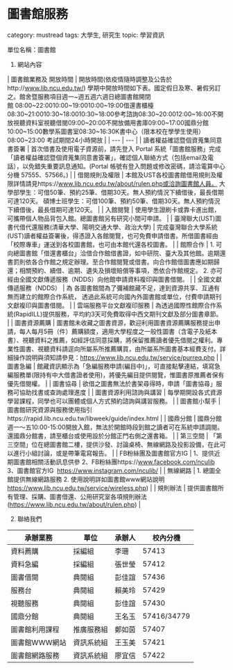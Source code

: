 # 圖書館服務

category: mustread
tags: 大學生, 研究生
topic: 學習資訊

單位名稱：圖書館

1. 網站內容

| 圖書館業務及
開放時間 | 開放時間(依疫情隨時調整及公告於http://www.lib.ncu.edu.tw/)
學期中開放時間如下表。國定假日及寒、暑假另訂之。館舍暨服務項目週一~週五週六週日總圖書館開閉館 08:00~22:0010:00~19:0010:00~19:00借還書櫃檯08:30~21:0010:30~18:0010:30~18:00參考諮詢08:30~20:0012:00~16:00不開放視聽資料室視聽借閱09:00~20:00不開放備用書庫09:00~17:00國鼎分館10:00~15:00數學系圖書室08:30~16:30K書中心（限本校在學學生使用）08:00~23:00
考試期間24小時開放 |
| --- | --- |
| 讀者權益確認暨個資蒐集同意書簽署 | 首次借書及使用電子資源前，請先登入 Portal 系統「圖書館服務」完成「讀者權益確認暨個資蒐集同意書簽署」，確認個人聯絡方式（包括email及電話），以免錯失重要訊息通知。(Portal 帳號有登入問題或修改密碼，請洽電算中心分機 57555、57566。) |
| 借閱規則及權限 | 本館及UST各校圖書館借用規則及權限詳情請見https://www.lib.ncu.edu.tw/about/rulen.php或洽詢圖書館人員。
大學部學生：可借50筆、預約25筆、借期30天。無人預約情況下續借後，最長借期可達120天。
碩博士班學生：可借100筆、預約50筆、借期30天。無人預約情況下續借後，最長借期可達120天。 |
| 入館閱覽 | 使用學生證刷卡或靠卡進出館，可攜帶個人物品背包入館。總圖書館另有研究小間可申請。 |
| 臺灣聯大(UST)圖書代借代還服務(清華大學、陽明交通大學、政治大學) | 完成臺灣聯合大學系統(UST)讀者權益簽署後，得憑證入各館閱覽，也可免費申請借書。所借圖書經由「校際專車」運送到各校圖書館，也可由本館代還各校圖書。 |
| 館際合作 | 1. 可向總圖書館「借還書櫃台」洽借合作館借書證，如中研院、臺大及其他館。逾期還書罰則依各合作館之規定辦理。至合作館閱覽或借書。向合作館借圖書應如期歸還；相關預約、續借、逾期、遺失及損壞賠償等事項，悉依合作館規定。
2. 亦可經由全國文獻傳遞服務（NDDS）向他館申請資料複印與圖書借閱。 |
| 全國文獻傳遞服務（NDDS） | 為 各圖書館間為了彌補館藏不足，達到資源共享、互通有無而建立的館際合作系統，
透過此系統可向國內外圖書館或單位，付費申請期刊文獻複印與圖書借閱。 |
| 雲端服務平台文獻複印服務 | 為透過國際性館際合作系統(RapidILL)提供服務，平均約3天可免費取得中西文期刊文獻及部分圖書章節。 |
| 圖書資源薦購 | 圖書館未收藏之圖書資源，歡迎利用圖書資源薦購服務提出申請，每人每月5冊（件）薦購額度，適用大學程度之一般性圖書（含電子及紙本書）、視聽資料之推薦，如經評估同意採購，將保留推薦讀者優先借閱之權利。專業性圖書、視聽資料請逕向所屬系所推薦購買，由所屬系所圖書基本經費支付。詳細操作說明與須知請參見：https://www.lib.ncu.edu.tw/service/purreq.php |
| 圖書急編 | 館藏資訊顯示為「急編服務申請(編目中)」，可直接點擊連結，填寫急編服務單(限持有中大借書證者使用)，將優先編目提供閱覽，惟圖書原推薦者保有優先借閱權。 |
| 圖書協尋 | 欲借之圖書無法於書架尋得時，申請「圖書協尋」服務可協助找書或查詢處理進度 |
| 圖書資源利用諮詢與講習 | 每學期開設各式資源學習課程，同學也可以團體或個人方式預約諮詢與講習服務。 |
| 圖書館小幫手 | 圖書館研究資源與服務使用指引https://rapid.lib.ncu.edu.tw/libweek/guide/index.html |
| 國鼎分館 | 國鼎分館週一～五10:00-15:00開放入館，無法於開館時段到館之讀者可在系統申請調閱。還國鼎分館書，請至櫃台或使用設於分館正門右側之還書箱。 |
| 第三空間 | 「第三空間」位在總圖書館二樓，提供沙發、討論桌椅、無線網路及投影設備，在此可以進行小組討論，或是帶筆電寫報告。 |
| FB粉絲團及圖書館官方IG | 1、提供近期圖書館相關活動訊息供參
2、FB粉絲團https://www.facebook.com/nculib
3、圖書館官方IG  https://www.instagram.com/nculib/ |
| 無線網路 | 1. 總圖全館提供無線網路服務
2. 使用說明詳如圖書館www網站說明 https://www.lib.ncu.edu.tw/service/wireless.php) |
| 規則辦法 | 提供圖書館所有管理、採購、圖書借還、公用研究室各項規則辦法(https://www.lib.ncu.edu.tw/about/rulen.php) |

2. 聯絡我們

| 承辦業務 | 單位 | 承辦人 | 校內分機 |
| --- | --- | --- | --- |
| 資料薦購 | 採編組 | 李珊 | 57413 |
| 資料急編 | 採編組 | 張世瑩 | 57412 |
| 圖書借閱 | 典閱組 | 彭佳誼 | 57436 |
| 服務台 | 典閱組 | 賴美玲 | 57429 |
| 視聽服務 | 典閱組 | 彭佳誼 | 57430 |
| 國鼎分館 | 典閱組 | 王名玉 | 57416/34779 |
| 圖書館利用課程 | 推廣服務組 | 鄭如茵 | 57407 |
| 圖書館WWW網站 | 資訊系統組 | 王玉美 | 57421 |
| 圖書館網路服務 | 資訊系統組 | 廖宜信 | 57422 |